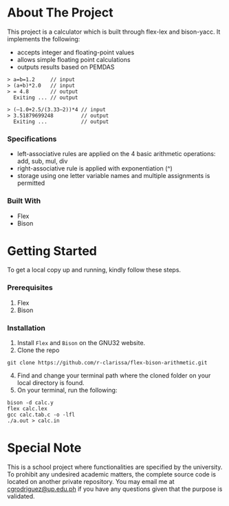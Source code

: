 # About The Project
This project is a calculator which is built through flex-lex and bison-yacc. It implements the following: 
- accepts integer and floating-point values
- allows simple floating point calculations
- outputs results based on PEMDAS

```
> a=b=1.2     // input
> (a+b)*2.0   // input
> = 4.8       // output
  Exiting ... // output
```

```
> (–1.0+2.5/(3.33–2))*4 // input
> 3.51879699248         // output
  Exiting ...           // output
```

### Specifications
* left-associative rules are applied on the 4 basic arithmetic operations: add, sub, mul, div
* right-associative rule is applied with exponentiation (^) 
* storage using one letter variable names and multiple assignments is permitted

### Built With
* Flex
* Bison

# Getting Started
To get a local copy up and running, kindly follow these steps.

### Prerequisites
1. Flex
2. Bison

### Installation

1. Install `Flex` and `Bison` on the GNU32 website.
2. Clone the repo
```
git clone https://github.com/r-clarissa/flex-bison-arithmetic.git
```
4. Find and change your terminal path where the cloned folder on your local directory is found.
5. On your terminal, run the following:
```
bison -d calc.y
flex calc.lex
gcc calc.tab.c -o -lfl
./a.out > calc.in
```

# Special Note
This is a school project where functionalities are specified by the university. To prohibit any undesired academic matters, the complete source code is located on another private repository. You may email me at cgrodriguez@up.edu.ph if you have any questions given that the purpose is validated.
